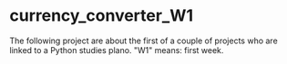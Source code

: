 # currency_converter_W1
The following project are about the first of a couple of projects who are linked to a Python studies plano. "W1" means: first week.

